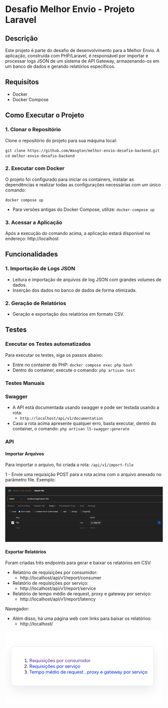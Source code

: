 # Desafio Melhor Envio - Projeto Laravel
## Descrição
Este projeto é parte do desafio de desenvolvimento para a Melhor Envio. A aplicação, construída com PHP/Laravel, é responsável por importar e processar logs JSON de um sistema de API Gateway, armazenando-os em um banco de dados e gerando relatórios específicos.

## Requisitos
- Docker
- Docker Compose

## Como Executar o Projeto

### 1. Clonar o Repositório
   Clone o repositório do projeto para sua máquina local:

``
git clone https://github.com/Wasgton/melhor-envio-desafio-backend.git
``
``
cd melhor-envio-desafio-backend
``

### 2. Executar com Docker
   O projeto foi configurado para iniciar os containers, instalar as dependências e realizar todas as configurações necessárias com um único comando:

`docker compose up`
- Para versões antigas do Docker Compose, utilize:
`docker-compose up`

### 3. Acessar a Aplicação
   Após a execução do comando acima, a aplicação estará disponível no endereço:
http://localhost

##  Funcionalidades
### 1. Importação de Logs JSON
- Leitura e importação de arquivos de log JSON com grandes volumes de dados.
- Inserção dos dados no banco de dados de forma otimizada.
### 2. Geração de Relatórios
- Geração e exportação dos relatórios em formato CSV.


## Testes

### Executar os Testes automatizados
 Para executar os testes, siga os passos abaixo:

- Entre no container do PHP:
``docker compose exec php bash``
- Dentro do container, execute o comando:
``php artisan test``

### Testes Manuais

### Swagger

- A API está documentada usando swagger e pode ser testada usando a rota: 
  - `http://localhost/api/v1/documentation`
- Caso a rota acima apresente qualquer erro, basta executar, dentro do container, o comando: 
`php artisan l5-swagger:generate`

### API
#### Importar Arquivos
Para importar o arquivo, foi criada a rota:
``/api/v1/import-file``

1 - Envie uma requisição POST para a rota acima com o arquivo anexado no parâmetro file.
Exemplo:

![img.png](img.png)

#### Exportar Relatórios
Foram criadas três endpoints para gerar e baixar os relatórios em CSV:

- Relatório de requisições por consumidor:
  - http://localhost/api/v1/report/consumer
- Relatório de requisições por serviço:
   - http://localhost/api/v1/report/service
- Relatório de tempo médio de request, proxy e gateway por serviço:
   - http://localhost/api/v1/report/latency

Navegador: 
- Além disso, há uma página web com links para baixar os relatórios:
  - http://localhost/

![img_1.png](img_1.png)


